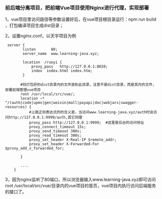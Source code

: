 ### 前后端分离项目，把前端Vue项目使用Nginx进行代理，实现部署

1，vue项目里访问路径等参数设置好后，在vue项目根目录运行：npm  run build  ，打包编译项目生成dist目录；

2，设置nginx.conf，以天宇项目为例

```properties
 server {
        listen       80;
        server_name  www.learning-java.xyz;

        location  /ruoyi {
		    proxy_pass   http://127.0.0.1:8020;
            index  index.html index.htm;
        }

	   #将打包好的dist目录内的文件放到此目录，注意不是dist目录，而是其内的文件，部署前端管理vue项目
	   root /usr/local/src/vue/;
       location ~* ^/(auth|code|upms|gen|weixin|mall|payapi|doc|webjars|swagger-resources) {
		   #上面正则表达式的的含义是，当访问www.learning-java.xyz/auth时会访问http://127.0.0.1:9999/auth,其它同理
		   proxy_pass http://127.0.0.1:9999;  #这里是后台的访问地址
		   proxy_connect_timeout 15s;
		   proxy_send_timeout 300s;
		   proxy_read_timeout 300s;
		   proxy_set_header X-Real-IP $remote_addr;
		   proxy_set_header X-Forwarded-For $proxy_add_x_forwarded_for;

       }
       
       ....
    }   
```

3，因为nginx监听了80端口，所以浏览器输入www.learning-java.xyz即可访问root /usr/local/src/vue/目录内的vue项目的首页，vue项目内执行访问后端服务的接口了。